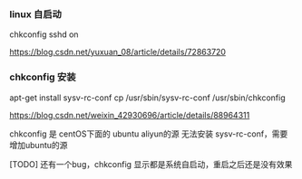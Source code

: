 ### linux 自启动

chkconfig sshd on

https://blog.csdn.net/yuxuan_08/article/details/72863720


### chkconfig 安装

apt-get install sysv-rc-conf
cp /usr/sbin/sysv-rc-conf /usr/sbin/chkconfig

https://blog.csdn.net/weixin_42930696/article/details/88964311

chkconfig 是 centOS下面的
ubuntu aliyun的源 无法安装 sysv-rc-conf，需要增加ubuntu的源


[TODO] 还有一个bug，chkconfig 显示都是系统自启动，重启之后还是没有效果
